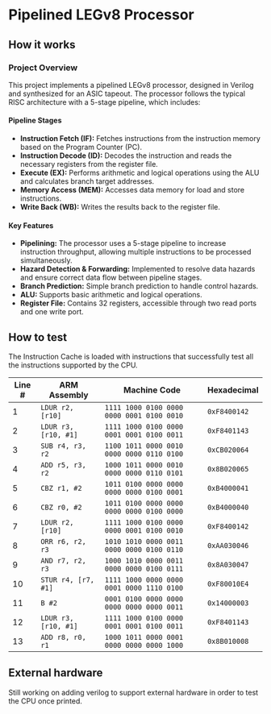 <!---

This file is used to generate your project datasheet. Please fill in the information below and delete any unused
sections.

You can also include images in this folder and reference them in the markdown. Each image must be less than
512 kb in size, and the combined size of all images must be less than 1 MB.
-->
# Pipelined LEGv8 Processor

## How it works

### Project Overview

This project implements a pipelined LEGv8 processor, designed in Verilog and synthesized for an ASIC tapeout. The processor follows the typical RISC architecture with a 5-stage pipeline, which includes:

#### Pipeline Stages

- **Instruction Fetch (IF):** Fetches instructions from the instruction memory based on the Program Counter (PC).
- **Instruction Decode (ID):** Decodes the instruction and reads the necessary registers from the register file.
- **Execute (EX):** Performs arithmetic and logical operations using the ALU and calculates branch target addresses.
- **Memory Access (MEM):** Accesses data memory for load and store instructions.
- **Write Back (WB):** Writes the results back to the register file.

#### Key Features

- **Pipelining:** The processor uses a 5-stage pipeline to increase instruction throughput, allowing multiple instructions to be processed simultaneously.
- **Hazard Detection & Forwarding:** Implemented to resolve data hazards and ensure correct data flow between pipeline stages.
- **Branch Prediction:** Simple branch prediction to handle control hazards.
- **ALU:** Supports basic arithmetic and logical operations.
- **Register File:** Contains 32 registers, accessible through two read ports and one write port.

## How to test

The Instruction Cache is loaded with instructions that successfully test all the instructions supported by the CPU.

| Line # | ARM Assembly         | Machine Code                                  | Hexadecimal  |
|--------|----------------------|-----------------------------------------------|--------------|
| 1      | `LDUR r2, [r10]`     | `1111 1000 0100 0000 0000 0001 0100 0010`     | `0xF8400142` |
| 2      | `LDUR r3, [r10, #1]` | `1111 1000 0100 0000 0001 0001 0100 0011`     | `0xF8401143` |
| 3      | `SUB r4, r3, r2`     | `1100 1011 0000 0010 0000 0000 0110 0100`     | `0xCB020064` |
| 4      | `ADD r5, r3, r2`     | `1000 1011 0000 0010 0000 0000 0110 0101`     | `0x8B020065` |
| 5      | `CBZ r1, #2`         | `1011 0100 0000 0000 0000 0000 0100 0001`     | `0xB4000041` |
| 6      | `CBZ r0, #2`         | `1011 0100 0000 0000 0000 0000 0100 0000`     | `0xB4000040` |
| 7      | `LDUR r2, [r10]`     | `1111 1000 0100 0000 0000 0001 0100 0010`     | `0xF8400142` |
| 8      | `ORR r6, r2, r3`     | `1010 1010 0000 0011 0000 0000 0100 0110`     | `0xAA030046` |
| 9      | `AND r7, r2, r3`     | `1000 1010 0000 0011 0000 0000 0100 0111`     | `0x8A030047` |
| 10     | `STUR r4, [r7, #1]`  | `1111 1000 0000 0000 0001 0000 1110 0100`     | `0xF80010E4` |
| 11     | `B #2`               | `0001 0100 0000 0000 0000 0000 0000 0011`     | `0x14000003` |
| 12     | `LDUR r3, [r10, #1]` | `1111 1000 0100 0000 0001 0001 0100 0011`     | `0xF8401143` |
| 13     | `ADD r8, r0, r1`     | `1000 1011 0000 0001 0000 0000 0000 1000`     | `0x8B010008` |


## External hardware

Still working on adding verilog to support external hardware in order to test the CPU once printed. 
